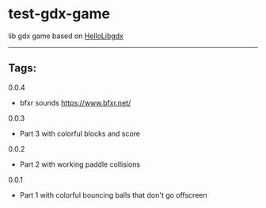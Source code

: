 # test-gdx-game
lib gdx game based on [HelloLibgdx](https://colourtann.github.io/HelloLibgdx/)

---
## Tags:
0.0.4
* bfxr sounds https://www.bfxr.net/

0.0.3
* Part 3 with colorful blocks and score

0.0.2
* Part 2 with working paddle collisions

0.0.1
* Part 1 with colorful bouncing balls that don't go offscreen


